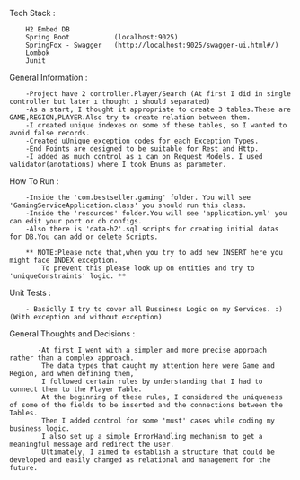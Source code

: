 Tech Stack :

        H2 Embed DB          
        Spring Boot           (localhost:9025)
        SpringFox - Swagger   (http://localhost:9025/swagger-ui.html#/)
        Lombok
        Junit

General Information :

        -Project have 2 controller.Player/Search (At first I did in single controller but later ı thought ı should separated)
        -As a start, I thought it appropriate to create 3 tables.These are GAME,REGION,PLAYER.Also try to create relation between them.
        -I created unique indexes on some of these tables, so I wanted to avoid false records.
        -Created uUnique exception codes for each Exception Types.
        -End Points are designed to be suitable for Rest and Http.
        -I added as much control as ı can on Request Models. I used validator(anotations) where I took Enums as parameter.

How To Run :

        -Inside the 'com.bestseller.gaming' folder. You will see 'GamingServiceApplication.class' you should run this class.
        -Inside the 'resources' folder.You will see 'application.yml' you can edit your port or db configs.
        -Also there is 'data-h2'.sql scripts for creating initial datas for DB.You can add or delete Scripts.
        
        ** NOTE:Please note that,when you try to add new INSERT here you might face INDEX exception.
            To prevent this please look up on entities and try to 'uniqueConstraints' logic. **

Unit Tests :

        - Basiclly I try to cover all Bussiness Logic on my Services. :) (With exception and without exception)

General Thoughts and Decisions :

           -At first I went with a simpler and more precise approach rather than a complex approach.
            The data types that caught my attention here were Game and Region, and when defining them, 
            I followed certain rules by understanding that I had to connect them to the Player Table.
            At the beginning of these rules, I considered the uniqueness of some of the fields to be inserted and the connections between the Tables.
            Then I added control for some 'must' cases while coding my business logic. 
            I also set up a simple ErrorHandling mechanism to get a meaningful message and redirect the user.
            Ultimately, I aimed to establish a structure that could be developed and easily changed as relational and management for the future.

